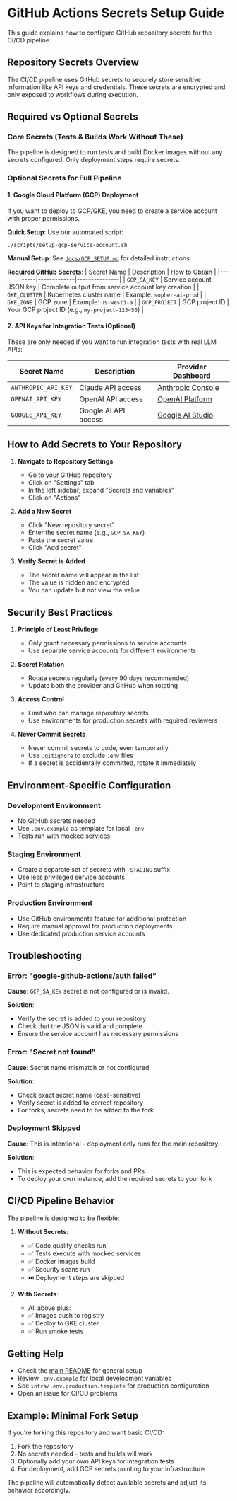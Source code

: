 # GitHub Actions Secrets Setup Guide

This guide explains how to configure GitHub repository secrets for the CI/CD pipeline.

## Repository Secrets Overview

The CI/CD pipeline uses GitHub secrets to securely store sensitive information like API keys and credentials. These secrets are encrypted and only exposed to workflows during execution.

## Required vs Optional Secrets

### Core Secrets (Tests & Builds Work Without These)
The pipeline is designed to run tests and build Docker images without any secrets configured. Only deployment steps require secrets.

### Optional Secrets for Full Pipeline

#### 1. Google Cloud Platform (GCP) Deployment
If you want to deploy to GCP/GKE, you need to create a service account with proper permissions.

**Quick Setup**: Use our automated script:
```bash
./scripts/setup-gcp-service-account.sh
```

**Manual Setup**: See [`docs/GCP_SETUP.md`](../docs/GCP_SETUP.md) for detailed instructions.

**Required GitHub Secrets**:
| Secret Name | Description | How to Obtain |
|-------------|-------------|---------------|
| `GCP_SA_KEY` | Service account JSON key | Complete output from service account key creation |
| `GKE_CLUSTER` | Kubernetes cluster name | Example: `sopher-ai-prod` |
| `GKE_ZONE` | GCP zone | Example: `us-west1-a` |
| `GCP_PROJECT` | GCP project ID | Your GCP project ID (e.g., `my-project-123456`) |

#### 2. API Keys for Integration Tests (Optional)
These are only needed if you want to run integration tests with real LLM APIs:

| Secret Name | Description | Provider Dashboard |
|-------------|-------------|-------------------|
| `ANTHROPIC_API_KEY` | Claude API access | [Anthropic Console](https://console.anthropic.com/) |
| `OPENAI_API_KEY` | OpenAI API access | [OpenAI Platform](https://platform.openai.com/api-keys) |
| `GOOGLE_API_KEY` | Google AI API access | [Google AI Studio](https://makersuite.google.com/app/apikey) |

## How to Add Secrets to Your Repository

1. **Navigate to Repository Settings**
   - Go to your GitHub repository
   - Click on "Settings" tab
   - In the left sidebar, expand "Secrets and variables"
   - Click on "Actions"

2. **Add a New Secret**
   - Click "New repository secret"
   - Enter the secret name (e.g., `GCP_SA_KEY`)
   - Paste the secret value
   - Click "Add secret"

3. **Verify Secret is Added**
   - The secret name will appear in the list
   - The value is hidden and encrypted
   - You can update but not view the value

## Security Best Practices

1. **Principle of Least Privilege**
   - Only grant necessary permissions to service accounts
   - Use separate service accounts for different environments

2. **Secret Rotation**
   - Rotate secrets regularly (every 90 days recommended)
   - Update both the provider and GitHub when rotating

3. **Access Control**
   - Limit who can manage repository secrets
   - Use environments for production secrets with required reviewers

4. **Never Commit Secrets**
   - Never commit secrets to code, even temporarily
   - Use `.gitignore` to exclude `.env` files
   - If a secret is accidentally committed, rotate it immediately

## Environment-Specific Configuration

### Development Environment
- No GitHub secrets needed
- Use `.env.example` as template for local `.env`
- Tests run with mocked services

### Staging Environment
- Create a separate set of secrets with `-STAGING` suffix
- Use less privileged service accounts
- Point to staging infrastructure

### Production Environment
- Use GitHub environments feature for additional protection
- Require manual approval for production deployments
- Use dedicated production service accounts

## Troubleshooting

### Error: "google-github-actions/auth failed"
**Cause**: `GCP_SA_KEY` secret is not configured or is invalid.

**Solution**: 
- Verify the secret is added to your repository
- Check that the JSON is valid and complete
- Ensure the service account has necessary permissions

### Error: "Secret not found"
**Cause**: Secret name mismatch or not configured.

**Solution**:
- Check exact secret name (case-sensitive)
- Verify secret is added to correct repository
- For forks, secrets need to be added to the fork

### Deployment Skipped
**Cause**: This is intentional - deployment only runs for the main repository.

**Solution**:
- This is expected behavior for forks and PRs
- To deploy your own instance, add the required secrets to your fork

## CI/CD Pipeline Behavior

The pipeline is designed to be flexible:

1. **Without Secrets**: 
   - ✅ Code quality checks run
   - ✅ Tests execute with mocked services
   - ✅ Docker images build
   - ✅ Security scans run
   - ⏭️ Deployment steps are skipped

2. **With Secrets**:
   - All above plus:
   - ✅ Images push to registry
   - ✅ Deploy to GKE cluster
   - ✅ Run smoke tests

## Getting Help

- Check the [main README](../README.md) for general setup
- Review `.env.example` for local development variables
- See `infra/.env.production.template` for production configuration
- Open an issue for CI/CD problems

## Example: Minimal Fork Setup

If you're forking this repository and want basic CI/CD:

1. Fork the repository
2. No secrets needed - tests and builds will work
3. Optionally add your own API keys for integration tests
4. For deployment, add GCP secrets pointing to your infrastructure

The pipeline will automatically detect available secrets and adjust its behavior accordingly.